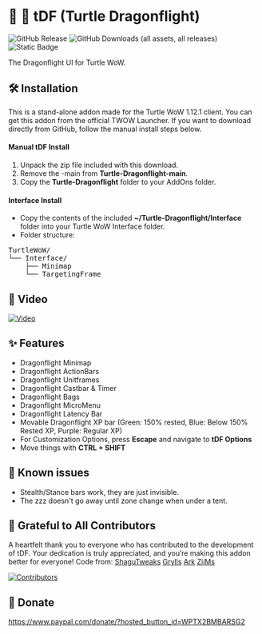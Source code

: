 # 🐢 🐉 tDF (Turtle Dragonflight)
![GitHub Release](https://img.shields.io/github/v/release/TheLinuxITGuy/Turtle-Dragonflight?style=for-the-badge&labelColor=%231A365D&color=%23E9FC12)
![GitHub Downloads (all assets, all releases)](https://img.shields.io/github/downloads/TheLinuxITGuy/Turtle-Dragonflight/total?style=for-the-badge&labelColor=%231A365D&color=%23E9FC12)
![Static Badge](https://img.shields.io/badge/1.17.2-blue?style=for-the-badge&label=supported%20twow%20ver&labelColor=%231A365D&color=%23E9FC12)


The Dragonflight UI for Turtle WoW. 

## 🛠️ Installation
This is a stand-alone addon made for the Turtle WoW 1.12.1 client. You can get this addon from the official TWOW Launcher. If you want to download directly from GitHub, follow the manual install steps below.

#### Manual tDF Install
1. Unpack the zip file included with this download.
2. Remove the -main from __Turtle-Dragonflight-main__.
3. Copy the __Turtle-Dragonflight__ folder to your AddOns folder.

#### Interface Install
- Copy the contents of the included __~/Turtle-Dragonflight/Interface__ folder into your Turtle WoW Interface folder.
- Folder structure:
  
<pre>
TurtleWoW/
└── Interface/
    ├── Minimap
    └── TargetingFrame
</pre>
   
## 🎥 Video
[![Video](https://img.youtube.com/vi/AD1jRnHu_lo/maxresdefault.jpg)](https://www.youtube.com/watch?v=AD1jRnHu_lo)

## ✨ Features
- Dragonflight Minimap
- Dragonflight ActionBars
- Dragonflight Unitframes
- Dragonflight Castbar & Timer
- Dragonflight Bags
- Dragonflight MicroMenu
- Dragonflight Latency Bar
- Movable Dragonflight XP bar (Green: 150% rested, Blue: Below 150% Rested XP, Purple: Regular XP)
- For Customization Options, press __Escape__ and navigate to __tDF Options__
- Move things with __CTRL + SHIFT__

## 🐞 Known issues
- Stealth/Stance bars work, they are just invisible.
- The zzz doesn't go away until zone change when under a tent.
## 🌟 Grateful to All Contributors
A heartfelt thank you to everyone who has contributed to the development of tDF. Your dedication is truly appreciated, and you’re making this addon better for everyone!
Code from: 
[ShaguTweaks](https://shagu.org/ShaguTweaks)
[Grylls](https://github.com/GryllsAddons/ShaguTweaks-mods)
[Ark](https://github.com/CrimsonHollow/tDF-more-mods)
[ZiiMs](https://github.com/ZiiMs/TargetFrameBuff)

[![Contributors](https://contrib.rocks/image?repo=TheLinuxITGuy/Turtle-Dragonflight)](https://github.com/TheLinuxITGuy/Turtle-Dragonflight/graphs/contributors)

## 💖 Donate
https://www.paypal.com/donate/?hosted_button_id=WPTX2BMBARSG2
